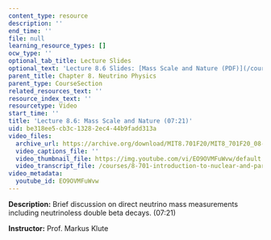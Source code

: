 ```yaml
---
content_type: resource
description: ''
end_time: ''
file: null
learning_resource_types: []
ocw_type: ''
optional_tab_title: Lecture Slides
optional_text: 'Lecture 8.6 Slides: [Mass Scale and Nature (PDF)](/courses/8-701-introduction-to-nuclear-and-particle-physics-fall-2020/resources/mit8_701f20_lec8-6)'
parent_title: Chapter 8. Neutrino Physics
parent_type: CourseSection
related_resources_text: ''
resource_index_text: ''
resourcetype: Video
start_time: ''
title: 'Lecture 8.6: Mass Scale and Nature (07:21)'
uid: be318ee5-cb3c-1328-2ec4-44b9fadd313a
video_files:
  archive_url: https://archive.org/download/MIT8.701F20/MIT8_701F20_08-06_scale_300k.mp4
  video_captions_file: ''
  video_thumbnail_file: https://img.youtube.com/vi/EO9OVMFuWvw/default.jpg
  video_transcript_file: /courses/8-701-introduction-to-nuclear-and-particle-physics-fall-2020/d2c50d1aa452736261f9a1bbb5fad6eb_EO9OVMFuWvw.pdf
video_metadata:
  youtube_id: EO9OVMFuWvw
---
```


**Description:** Brief discussion on direct neutrino mass measurements including neutrinoless double beta decays. (07:21)

**Instructor:** Prof. Markus Klute